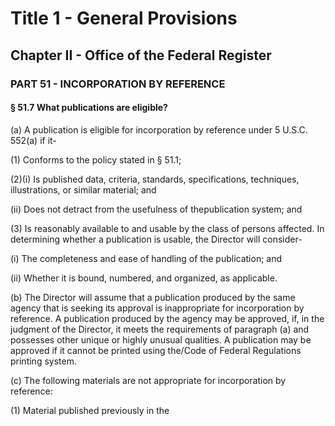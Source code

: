 
# Title 1 - General Provisions
## Chapter II - Office of the Federal Register
### PART 51 - INCORPORATION BY REFERENCE
#### § 51.7 What publications are eligible?

(a) A publication is eligible for incorporation by reference under 5 U.S.C. 552(a) if it-

(1) Conforms to the policy stated in § 51.1;

(2)(i) Is published data, criteria, standards, specifications, techniques, illustrations, or similar material; and

(ii) Does not detract from the usefulness of thepublication system; and

(3) Is reasonably available to and usable by the class of persons affected. In determining whether a publication is usable, the Director will consider-

(i) The completeness and ease of handling of the publication; and

(ii) Whether it is bound, numbered, and organized, as applicable.

(b) The Director will assume that a publication produced by the same agency that is seeking its approval is inappropriate for incorporation by reference. A publication produced by the agency may be approved, if, in the judgment of the Director, it meets the requirements of paragraph (a) and possesses other unique or highly unusual qualities. A publication may be approved if it cannot be printed using the/Code of Federal Regulations printing system.

(c) The following materials are not appropriate for incorporation by reference:

(1) Material published previously in the
